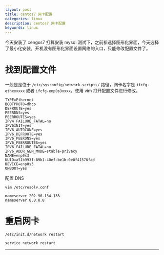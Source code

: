```yaml
---
layout: post
title: centos7 网卡配置
categories: linux
description: centos7 网卡配置
keywords: linux
---
```


今天安装了 cengos7 打算安装 mysql 测试下，之前都选择图形化界面，今天选择了最小化安装，开机没有图形化界面设置网络的入口，只能修改配置文件了。

# 找到配置文件

一般是是位于 `/etc/sysconfig/network-scripts/` 路径，网卡名字是 `ifcfg-ethxxxxxx` 或者 `ifcfg-enp0s3xxxx`，使用 vim 打开配置文件进行修改。

```
TYPE=Ethernet
BOOTPROTO=dhcp
DEFROUTE=yes
PEERDNS=yes
PEERROUTES=yes
IPV4_FAILURE_FATAL=no
IPV6INIT=yes
IPV6_AUTOCONF=yes
IPV6_DEFROUTE=yes
IPV6_PEERDNS=yes
IPV6_PEERROUTES=yes
IPV6_FAILURE_FATAL=no
IPV6_ADDR_GEN_MODE=stable-privacy
NAME=enp0s3
UUID=a51b993f-89b1-40ef-be1b-0e0f41576fad
DEVICE=enp0s3
ONBOOT=yes
```

配置 DNS

`vim /etc/resolv.conf `

```
nameserver 202.96.134.133
nameserver 8.8.8.8
```

# 重启网卡

`/etc/init.d/network restart`

`service network restart`

------
